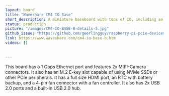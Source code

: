 ```yaml
---
layout: board
title: "Waveshare CM4 IO Base"
short_description: A miniature baseboard with tons of IO, including an M.2 slot.
status: production
picture: "/images/CM4-IO-BASE-B-details-5.jpg"
github_issue: "https://github.com/geerlingguy/raspberry-pi-pcie-devices/issues/110"
link: https://www.waveshare.com/cm4-io-base-b.htm
videos: []
  
  
---
```

This board has a 1 Gbps Ethernet port and features 2x MIPI-Camera connectors. It also has an M.2 E-key slot capable of using NVMe SSDs or other PCIe peripherals. It has a full size HDMI port, an RTC with battery backup, and a 4-pin fan connector with a fan controller. It also has 2x USB 2.0 ports and a built-in USB 2.0 hub.
